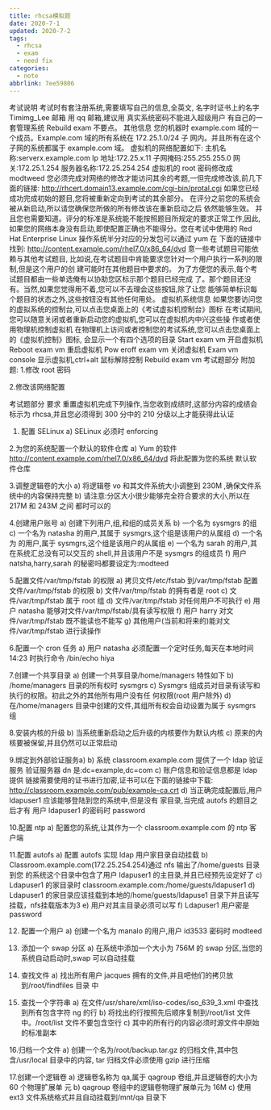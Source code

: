 ```yaml
---
title: rhcsa模拟题
date: 2020-7-1
updated: 2020-7-2
tags:
  - rhcsa
  - exam
  - need fix
categories:
  - note
abbrlink: 7ee59806
---
```



考试说明
考试时有套注册系统,需要填写自己的信息,全英文,
名字时证书上的名字
Timimg_Lee 
邮箱
用 qq 邮箱,建议用
真实系统密码不能进入超级用户
有自己的一套管理系统
Rebuild exam 不要点。
其他信息
您的机器时 example.com 域的一个成员。Example.com 域的所有系统在 172.25.1.0/24 子
网内。并且所有在这个子网的系统都属于 example.com 域。
虚拟机的网络配置如下:
主机名称:serverx.example.com
Ip 地址:172.25.x.11
子网掩码:255.255.255.0
网关:172.25.1.254
服务器名称:172.25.254.254
虚拟机的 root 密码修改成 modtweed
您必须完成对网络的修改才能访问其余的考题,一但完成修改该,前几下面的链接:
http://rhcert.domain13.example.com/cgi-bin/protal.cgi
如果您已经成功完成初始的题目,您将被重新定向到考试的其余部分。
在评分之前您的系统会被从新启动,所以请您确保您所做的所有修改该在重新启动之后
依然能够生效。
并且您也需要知道。评分的标准是系统能不能按照题目所规定的要求正常工作,因此,
如果您的网络本身没有启动,即使配置正确也不能得分。您在考试中使用的 Red Hat Enterprise Linux 操作系统半分对应的分发包可以通过 yum
在 下面的链接中找到:
http://content.example.com/rhel7.0/x86_64/dvd 意一些考试题目可能依赖与其他考试题目,
比如说,在考试题目中肯能要求您针对一个用户执行一系列的限制,但是这个用户的创
建可能时在其他题目中要求的。
为了方便您的表示,每个考试题目都由一些单选俺有以协助您区标示那个题目已经完成
了。那个题目还没有。当然,如果您觉得用不着,您可以不去理会这些按钮,除了让您
能够简单标识每个题目的状态之外,这些按钮没有其他任何用处。
虚拟机系统信息
如果您要访问您的虚拟系统的控制台,可以点击您桌面上的《考试虚拟机控制台》图标
在考试期间,您可以随意关闭或者重新启动您的虚拟机,您可以在虚拟机内中兴这些操
作或者使用物理机控制虚拟机
在物理机上访问或者控制您的考试系统,您可以点击您桌面上的《虚拟机控制》图标,
会显示一个有四个选项的目录
Start exam vm 开启虚拟机
Reboot exam vm 重启虚拟机
Pow eroff exam vm 关闭虚拟机
Exam vm console 显示虚拟机,ctrl+alt 鼠标解除控制
Rebuild exam vm
考试题部分
附加题:
1.修改 root 密码

2.修改该网络配置

考试题部分
要求
重置虚拟机完成下列操作,当您收到成绩时,这部分内容的成绩会标示为 rhcsa,并且您必须得到
300 分中的 210 分级以上才能获得此认证
1. 配置 SELinux
a)
SELinux 必须时 enforcing

2.为您的系统配置一个默认的软件仓库
a) Yum 的软件 http://content.example.com/rhel7.0/x86_64/dvd 将此配置为您的系统
默认软件仓库

3.调整逻辑卷的大小
a) 将逻辑卷 vo 和其文件系统大小调整到 230M ,确保文件系统中的内容保持完整
b) 请注意:分区大小很少能够完全符合要求的大小,所以在 217M 和 243M 之间
都时可以的

4.创建用户账号
a) 创建下列用户,组,和组的成员关系
b) 一个名为 sysmgrs 的组
c) 一个名为 natasha 的用户,其属于 sysmgrs,这个组是该用户的从属组
d) 一个名为  的用户,属于 sysmgrs,这个组是该用户的从属组
e) 一个名为 sarah 的用户,其在系统汇总没有可以交互的 shell,并且该用户不是
sysmgrs 的组成员
f) 用户 natsha,harry,sarah 的秘密吗都要设定为:modteed

5.配置文件/var/tmp/fstab 的权限
a) 拷贝文件/etc/fstab 到/var/tmp/fstab 配置文件/var/tmp/fstab 的权限
b) 文件/var/tmp/fstab 的拥有者是 root
c) 文件/var/tmp/fstab 属于 root 组
d) 文件/var/tmp/fstab 对任何用户不可执行
e) 用户 natasha 能够对文件/var/tmp/fstab/具有读写权限
f) 用户 harry 对文件/var/tmp/fstab 既不能读也不能写
g) 其他用户(当前和将来的)能对文件/var/tmp/fstab 进行读操作

6.配置一个 cron 任务
a) 用户 natasha 必须配置一个定时任务,每天在本地时间 14:23 时执行命令
/bin/echo hiya

7.创建一个共享目录
a) 创建一个共享目录/home/managers 特性如下
b) /home/managers 目录的所有权时 sysmgrs
c) Sysmgrs 组成员对目录有读写和执行的权限。初此之外的其他所有用户没有任
何权限(root 用户除外)
d) 在/home/managers 目录中创建的文件,其组所有权会自动设置为属于 sysmgrs
组

8.安装内核的升级
b) 当系统重新启动之后升级的内核要作为默认内核
c) 原来的内核要被保留,并且仍然可以正常启动

9.绑定到外部验证服务a)
b) 系统 classroom.example.com 提供了一个 ldap 验证服务
   验证服务器 dn 是:dc=example,dc=com
c) 账户信息和验证信息都是 ldap 提供
   链接需要使用的证书进行加密,证书可以在下面的链接中下载:
   http://classroom.example.com/pub/example-ca.crt
d) 当正确完成配置后,用户 ldapuser1 应该能够登陆到您的系统中,但是没有
   家目录,当完成 autofs 的题目之后才有
   用户 ldapuser1 的密码时 password

10.配置 ntp
a) 配置您的系统,让其作为一个 classroom.example.com 的 ntp 客户端

11.配置 autofs
a) 配置 autofs 实现 ldap 用户家目录自动挂载
b)
Classroom.example.com(172.25.254.254)通过 nfs 输出了/home/guests 目录到您
的系统这个目录中包含了用户 ldapuser1 的主目录,并且已经预先设定好了
c)
Ldapuser1 的家目录时 classroom.example.com:/home/guests/ldapuser1
d) Ldapuser1 的家目录应该挂载到本地的/home/guests/ldapuse1 目录下并且读写挂载，nfs挂载版本为3
e)
用户对其主目录必须可以写
f) Ldapuser1 用户密是 password

12. 配置一个用户
a) 创建一个名为 manalo 的用户,用户 id3533 密码时 modteed
13. 添加一个 swap 分区
a)
在系统中添加一个大小为 756M 的 swap 分区,当您的系统自动启动时,swap
可以自动挂载

14. 查找文件
a)
找出所有用户 jacques 拥有的文件,并且吧他们的拷贝放到/root/findfiles 目录
中

15. 查找一个字符串
a)
在文件/usr/share/xml/iso-codes/iso_639_3.xml 中查找到所有包含字符 ng 的行
b)
将找出的行按照先后顺序复制到/root/list 文件中。/root/list 文件不要包含空行
c)
其中的所有行的内容必须时源文件中原始的标准副本

16.归档一个文件
a) 创建一个名为/root/backup.tar.gz 的归档文件,其中包含/usr/local 目录中的内容,
tar 归档文件必须使用 gzip 进行压缩

17.创建一个逻辑卷
a)
逻辑卷名称为 qa,属于 qagroup 卷组,并且逻辑卷的大小为 60 个物理扩展单
元
b)
qagroup 卷组中的逻辑卷物理扩展单元为 16M
c)
使用 ext3 文件系统格式并且自动挂载到/mnt/qa 目录下

